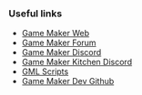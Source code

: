 <h3 class="text-xl text-primary pb-1">Useful links</h3>
<ul class="">
    <li>
        <a href="https://gamemaker.io" target="blank">Game Maker Web</a>
    </li>
    <li>
        <a href="https://forum.gamemaker.io/index.php" target="blank">Game Maker Forum</a>
    </li>
    <li>
        <a href="https://discord.com/invite/gamemaker" target="blank">Game Maker Discord</a>
    </li>
    <li>
        <a href="https://discord.com/invite/RDYyRqBswD" target="blank">Game Maker Kitchen Discord</a>
    </li>
    <li>
        <a href="https://www.gmlscripts.com/" target="blank">GML Scripts</a>
    </li>
    <li>
        <a href="https://github.com/chillman79/gm-dev" target="blank">Game Maker Dev Github</a>
    </li>
</ul>
